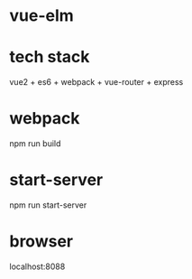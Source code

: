# vue-elm
# tech stack
vue2 + es6 + webpack + vue-router + express

# webpack
 npm run build

# start-server
 npm run start-server

# browser
localhost:8088